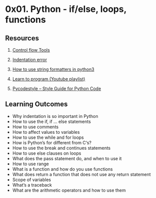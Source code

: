 # 0x01. Python - if/else, loops, functions

## Resources 

1. [Control flow Tools](https://docs.python.org/3/tutorial/controlflow.html)

1. [Indentation error](https://www.youtube.com/watch?v=1QXOd2ZQs-Q)

1. [How to use string formatters in python3](https://www.digitalocean.com/community/tutorials/how-to-use-string-formatters-in-python-3)

1. [Learn to program (Youtube playlist)](https://www.youtube.com/playlist?list=PLGLfVvz_LVvTn3cK5e6LjhgGiSeVlIRwt)

1. [Pycodestyle – Style Guide for Python Code](https://pypi.org/project/pycodestyle/)

## Learning Outcomes

* Why indentation is so important in Python
* How to use the if, if ... else statements
* How to use comments
* How to affect values to variables
* How to use the while and for loops
* How is Python’s for different from C‘s?
* How to use the break and continues statements
* How to use else clauses on loops
* What does the pass statement do, and when to use it
* How to use range
* What is a function and how do you use functions
* What does return a function that does not use any return statement
* Scope of variables
* What’s a traceback
* What are the arithmetic operators and how to use them